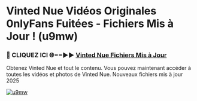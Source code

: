# Vinted Nue Vidéos Originales 0nlyFans Fuitées - Fichiers Mis à Jour ! (u9mw)

<h3>🔴 CLIQUEZ ICI 🌐==►► <a href="https://tinyurl.com/2pmr4ezf" rel="nofollow">Vinted Nue Fichiers Mis à Jour</a></h3>

Obtenez Vinted Nue et tout le contenu. Vous pouvez maintenant accéder à toutes les vidéos et photos de Vinted Nue. Nouveaux fichiers mis à jour 2025

[![u9mw](https://i.imgur.com/6SNvagu.gif)](https://tinyurl.com/2pmr4ezf)
